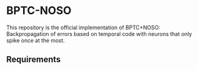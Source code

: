 # BPTC-NOSO
This repository is the official implementation of BPTC+NOSO: Backpropagation of errors based on temporal code with neurons that only spike once at the most.


## Requirements
